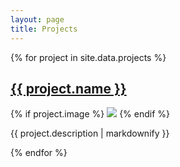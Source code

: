 ```yaml
---
layout: page
title: Projects
---
```


{% for project in site.data.projects %}

<h2><a href="{{ project.url }}">{{ project.name }}</a></h2>

{% if project.image %}
<img src="{{ project.image }}">
{% endif %}

<p>{{ project.description | markdownify }}</p>

{% endfor %}
